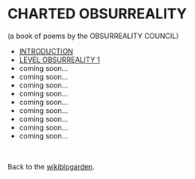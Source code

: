 <link rel="stylesheet" href="/wikiblogarden/obsurreality/style.css" />

# CHARTED OBSURREALITY

(a book of poems by the OBSURREALITY COUNCIL)

- [INTRODUCTION](./introduction)
- [LEVEL OBSURREALITY 1](level-1)
- coming soon...
- coming soon...
- coming soon...
- coming soon...
- coming soon...
- coming soon...
- coming soon...
- coming soon...
- coming soon...

<br>

Back to the [wikiblogarden](/wikiblogarden).

